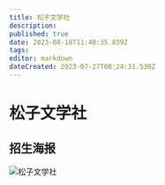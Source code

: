 ```yaml
---
title: 松子文学社
description: 
published: true
date: 2023-08-18T11:40:35.839Z
tags: 
editor: markdown
dateCreated: 2023-07-27T08:24:31.530Z
---
```


# 松子文学社
## 招生海报
![松子文学社](https://s1.imagehub.cc/images/2023/08/18/41952bed6f8dbdf7a81467664f684a1a.jpeg)